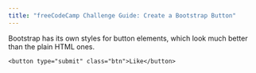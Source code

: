 ```yaml
---
title: "freeCodeCamp Challenge Guide: Create a Bootstrap Button"
---
```


Bootstrap has its own styles for button elements, which look much better than the plain HTML ones.

    <button type="submit" class="btn">Like</button>

